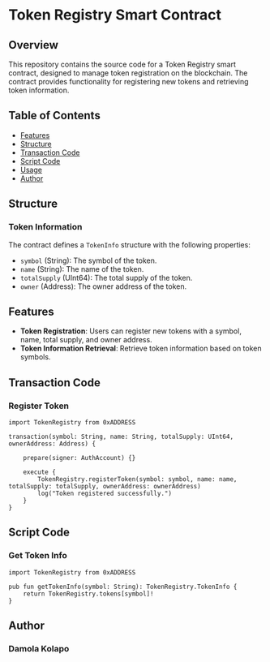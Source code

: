 # Token Registry Smart Contract

## Overview

This repository contains the source code for a Token Registry smart contract, designed to manage token registration on the blockchain. The contract provides functionality for registering new tokens and retrieving token information.

## Table of Contents

- [Features](#features)
- [Structure](#structure)
- [Transaction Code](#transaction-code)
- [Script Code](#script-code)
- [Usage](#usage)
- [Author](#author)

## Structure

### Token Information

The contract defines a `TokenInfo` structure with the following properties:

- `symbol` (String): The symbol of the token.
- `name` (String): The name of the token.
- `totalSupply` (UInt64): The total supply of the token.
- `owner` (Address): The owner address of the token.

## Features

- **Token Registration**: Users can register new tokens with a symbol, name, total supply, and owner address.
- **Token Information Retrieval**: Retrieve token information based on token symbols.

## Transaction Code

### Register Token

```cadence
import TokenRegistry from 0xADDRESS

transaction(symbol: String, name: String, totalSupply: UInt64, ownerAddress: Address) {

    prepare(signer: AuthAccount) {}

    execute {
        TokenRegistry.registerToken(symbol: symbol, name: name, totalSupply: totalSupply, ownerAddress: ownerAddress)
        log("Token registered successfully.")
    }
}
```

## Script Code

### Get Token Info

```cadence
import TokenRegistry from 0xADDRESS

pub fun getTokenInfo(symbol: String): TokenRegistry.TokenInfo {
    return TokenRegistry.tokens[symbol]!
}

```

## Author

### Damola Kolapo
